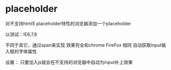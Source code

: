 placeholder
===========

对不支持html5 placeholder特性的浏览器添加一个placeholder

以测试：IE6,7,8

不同于其它，通过span来实现
效果完全和chrome FireFox 相同
自动获取input输入框的字体属性

设置：
只要加入js就会在不支持的浏览器中自动为input补上效果

